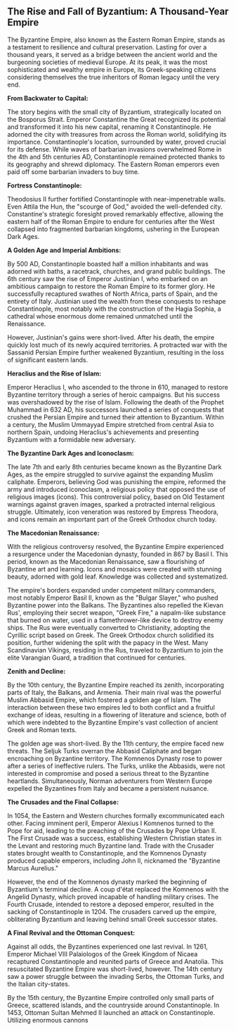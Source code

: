 ## The Rise and Fall of Byzantium: A Thousand-Year Empire

The Byzantine Empire, also known as the Eastern Roman Empire, stands as a testament to resilience and cultural preservation. Lasting for over a thousand years, it served as a bridge between the ancient world and the burgeoning societies of medieval Europe. At its peak, it was the most sophisticated and wealthy empire in Europe, its Greek-speaking citizens considering themselves the true inheritors of Roman legacy until the very end.

**From Backwater to Capital:**

The story begins with the small city of Byzantium, strategically located on the Bosporus Strait. Emperor Constantine the Great recognized its potential and transformed it into his new capital, renaming it Constantinople. He adorned the city with treasures from across the Roman world, solidifying its importance. Constantinople's location, surrounded by water, proved crucial for its defense. While waves of barbarian invasions overwhelmed Rome in the 4th and 5th centuries AD, Constantinople remained protected thanks to its geography and shrewd diplomacy. The Eastern Roman emperors even paid off some barbarian invaders to buy time.

**Fortress Constantinople:**

Theodosius II further fortified Constantinople with near-impenetrable walls. Even Attila the Hun, the "scourge of God," avoided the well-defended city. Constantine's strategic foresight proved remarkably effective, allowing the eastern half of the Roman Empire to endure for centuries after the West collapsed into fragmented barbarian kingdoms, ushering in the European Dark Ages.

**A Golden Age and Imperial Ambitions:**

By 500 AD, Constantinople boasted half a million inhabitants and was adorned with baths, a racetrack, churches, and grand public buildings. The 6th century saw the rise of Emperor Justinian I, who embarked on an ambitious campaign to restore the Roman Empire to its former glory. He successfully recaptured swathes of North Africa, parts of Spain, and the entirety of Italy. Justinian used the wealth from these conquests to reshape Constantinople, most notably with the construction of the Hagia Sophia, a cathedral whose enormous dome remained unmatched until the Renaissance.

However, Justinian's gains were short-lived. After his death, the empire quickly lost much of its newly acquired territories. A protracted war with the Sassanid Persian Empire further weakened Byzantium, resulting in the loss of significant eastern lands.

**Heraclius and the Rise of Islam:**

Emperor Heraclius I, who ascended to the throne in 610, managed to restore Byzantine territory through a series of heroic campaigns. But his success was overshadowed by the rise of Islam. Following the death of the Prophet Muhammad in 632 AD, his successors launched a series of conquests that crushed the Persian Empire and turned their attention to Byzantium. Within a century, the Muslim Ummayyad Empire stretched from central Asia to northern Spain, undoing Heraclius's achievements and presenting Byzantium with a formidable new adversary.

**The Byzantine Dark Ages and Iconoclasm:**

The late 7th and early 8th centuries became known as the Byzantine Dark Ages, as the empire struggled to survive against the expanding Muslim caliphate.  Emperors, believing God was punishing the empire, reformed the army and introduced iconoclasm, a religious policy that opposed the use of religious images (icons). This controversial policy, based on Old Testament warnings against graven images, sparked a protracted internal religious struggle. Ultimately, icon veneration was restored by Empress Theodora, and icons remain an important part of the Greek Orthodox church today.

**The Macedonian Renaissance:**

With the religious controversy resolved, the Byzantine Empire experienced a resurgence under the Macedonian dynasty, founded in 867 by Basil I. This period, known as the Macedonian Renaissance, saw a flourishing of Byzantine art and learning. Icons and mosaics were created with stunning beauty, adorned with gold leaf. Knowledge was collected and systematized.

The empire's borders expanded under competent military commanders, most notably Emperor Basil II, known as the "Bulgar Slayer," who pushed Byzantine power into the Balkans. The Byzantines also repelled the Kievan Rus', employing their secret weapon, "Greek Fire," a napalm-like substance that burned on water, used in a flamethrower-like device to destroy enemy ships. The Rus were eventually converted to Christianity, adopting the Cyrillic script based on Greek. The Greek Orthodox church solidified its position, further widening the split with the papacy in the West.  Many Scandinavian Vikings, residing in the Rus, traveled to Byzantium to join the elite Varangian Guard, a tradition that continued for centuries.

**Zenith and Decline:**

By the 10th century, the Byzantine Empire reached its zenith, incorporating parts of Italy, the Balkans, and Armenia. Their main rival was the powerful Muslim Abbasid Empire, which fostered a golden age of Islam. The interaction between these two empires led to both conflict and a fruitful exchange of ideas, resulting in a flowering of literature and science, both of which were indebted to the Byzantine Empire's vast collection of ancient Greek and Roman texts.

The golden age was short-lived. By the 11th century, the empire faced new threats. The Seljuk Turks overran the Abbasid Caliphate and began encroaching on Byzantine territory. The Komnenos Dynasty rose to power after a series of ineffective rulers. The Turks, unlike the Abbasids, were not interested in compromise and posed a serious threat to the Byzantine heartlands. Simultaneously, Norman adventurers from Western Europe expelled the Byzantines from Italy and became a persistent nuisance.

**The Crusades and the Final Collapse:**

In 1054, the Eastern and Western churches formally excommunicated each other. Facing imminent peril, Emperor Alexius I Komnenos turned to the Pope for aid, leading to the preaching of the Crusades by Pope Urban II. The First Crusade was a success, establishing Western Christian states in the Levant and restoring much Byzantine land. Trade with the Crusader states brought wealth to Constantinople, and the Komnenos Dynasty produced capable emperors, including John II, nicknamed the "Byzantine Marcus Aurelius."

However, the end of the Komnenos dynasty marked the beginning of Byzantium's terminal decline. A coup d'état replaced the Komnenos with the Angelid Dynasty, which proved incapable of handling military crises. The Fourth Crusade, intended to restore a deposed emperor, resulted in the sacking of Constantinople in 1204. The crusaders carved up the empire, obliterating Byzantium and leaving behind small Greek successor states.

**A Final Revival and the Ottoman Conquest:**

Against all odds, the Byzantines experienced one last revival. In 1261, Emperor Michael VIII Palaiologos of the Greek Kingdom of Nicaea recaptured Constantinople and reunited parts of Greece and Anatolia. This resuscitated Byzantine Empire was short-lived, however. The 14th century saw a power struggle between the invading Serbs, the Ottoman Turks, and the Italian city-states.

By the 15th century, the Byzantine Empire controlled only small parts of Greece, scattered islands, and the countryside around Constantinople. In 1453, Ottoman Sultan Mehmed II launched an attack on Constantinople. Utilizing enormous cannons